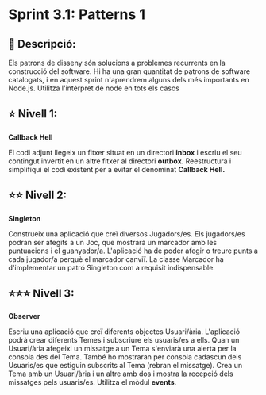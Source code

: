 # Sprint 3.1: Patterns 1

## 💬 Descripció:

Els patrons de disseny són solucions a problemes recurrents en la construcció del software. Hi ha una gran quantitat de patrons de software catalogats, i en aquest sprint n'aprendrem alguns dels més importants en Node.js.
Utilitza l'intèrpret de node en tots els casos


## ⭐ Nivell 1:

**Callback Hell**

El codi adjunt llegeix un fitxer situat en un directori **inbox** i escriu el seu contingut invertit en un altre fitxer al directori **outbox**. Reestructura i simplifiqui el codi existent per a evitar el denominat **Callback Hell.**


## ⭐⭐ Nivell 2:

**Singleton**

Construeix una aplicació que creï diversos Jugadors/es. Els jugadors/es podran ser afegits a un Joc, que mostrarà un marcador amb les puntuacions i el guanyador/a. L'aplicació ha de poder afegir o treure punts a cada jugador/a perquè el marcador canviï. La classe Marcador ha d'implementar un patró Singleton com a requisit indispensable.


## ⭐⭐⭐ Nivell 3:

**Observer**

Escriu una aplicació que creï diferents objectes Usuari/ària. L'aplicació podrà crear diferents Temes i subscriure els usuaris/es a ells. Quan un Usuari/ària afegeixi un missatge a un Tema s'enviarà una alerta per la consola des del Tema. També ho mostraran per consola cadascun dels Usuaris/es que estiguin subscrits al Tema (rebran el missatge). Crea un Tema amb un Usuari/ària i un altre amb dos i mostra la recepció dels missatges pels usuaris/es. Utilitza el mòdul **events**.